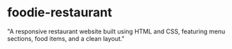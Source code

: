 # foodie-restaurant
"A responsive restaurant website built using HTML and CSS, featuring menu sections, food items, and a clean layout."
